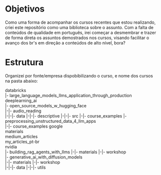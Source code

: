 # Objetivos

Como uma forma de acompanhar os cursos recentes que estou realizando, criei este repositório como uma biblioteca sobre o assunto.
Com a falta de conteúdos de qualidade em português, irei começar a desmembrar e trazer de forma direta os assuntos demostrados nos cursos, visando facilitar o avanço dos br's em direção a conteúdos de alto nível, bora?

# Estrutura

Organizei por fonte/empresa dispobibilizando o curso, e nome dos cursos na pasta abaixo:

databricks\
|- large_language_models_llms_application_through_production
deeplearning_ai\
|- open_source_models_w_hugging_face\
|-|- audio_reading\
|-|-|- data
|-|-|- descriptive
|-|-|- src
|-|- course_examples
|- preprocessing_unstructured_data_4_llm_apps\
|-|- course_examples
google\
materials\
medium_articles\
my_articles_pt-br\
nvidia\
|- building_rag_agents_with_llms
|-|- materials
|-|- workshop\
|- generative_ai_with_diffusion_models\
|-|- materials
|-|- workshop\
|-|-|- data
|-|-|- utils
